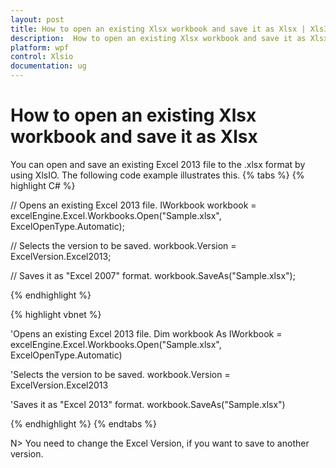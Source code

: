 ```yaml
---
layout: post
title: How to open an existing Xlsx workbook and save it as Xlsx | XlsIO | WPF | Syncfusion
description:  How to open an existing Xlsx workbook and save it as Xlsx
platform: wpf
control: Xlsio
documentation: ug
---
```


# How to open an existing Xlsx workbook and save it as Xlsx

You can open and save an existing Excel 2013 file to the .xlsx format by using XlsIO. The following code example illustrates this.
{% tabs %}
{% highlight C# %}

// Opens an existing Excel 2013 file.
IWorkbook workbook = excelEngine.Excel.Workbooks.Open("Sample.xlsx", ExcelOpenType.Automatic);
 
// Selects the version to be saved.
workbook.Version = ExcelVersion.Excel2013;
 
// Saves it as "Excel 2007" format.
workbook.SaveAs("Sample.xlsx");

{% endhighlight %}    


{% highlight vbnet %}
  
'Opens an existing Excel 2013 file.
Dim workbook As IWorkbook = excelEngine.Excel.Workbooks.Open("Sample.xlsx", ExcelOpenType.Automatic)
 
'Selects the version to be saved.
workbook.Version = ExcelVersion.Excel2013
 
'Saves it as "Excel 2013" format.
workbook.SaveAs("Sample.xlsx")

{% endhighlight %}
{% endtabs %}

N> You need to change the Excel Version, if you want to save to another version.